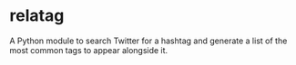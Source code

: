 # relatag
A Python module to search Twitter for a hashtag and generate a list of the most common tags to appear alongside it.
